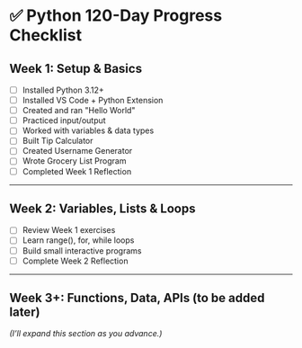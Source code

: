 # ✅ Python 120-Day Progress Checklist

## Week 1: Setup & Basics
- [ ] Installed Python 3.12+
- [ ] Installed VS Code + Python Extension
- [ ] Created and ran "Hello World"
- [ ] Practiced input/output
- [ ] Worked with variables & data types
- [ ] Built Tip Calculator
- [ ] Created Username Generator
- [ ] Wrote Grocery List Program
- [ ] Completed Week 1 Reflection

---

## Week 2: Variables, Lists & Loops
- [ ] Review Week 1 exercises
- [ ] Learn range(), for, while loops
- [ ] Build small interactive programs
- [ ] Complete Week 2 Reflection

---

## Week 3+: Functions, Data, APIs (to be added later)
_(I’ll expand this section as you advance.)_

